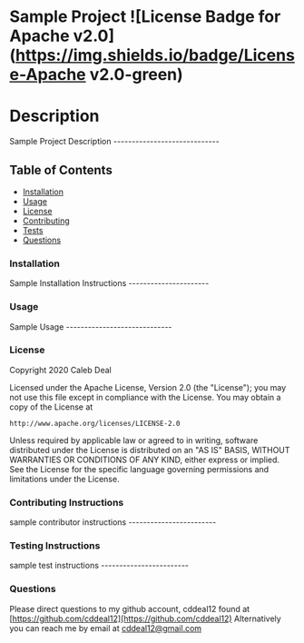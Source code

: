 # Sample Project ![License Badge for Apache v2.0](https://img.shields.io/badge/License-Apache v2.0-green)

# Description
Sample Project Description -----------------------------
            
## Table of Contents
* [Installation](#installation)
* [Usage](#usage)
* [License](#license)
* [Contributing](#contributing)
* [Tests](#testing)
* [Questions](#questions)

<a name="installation"><a>
### Installation
Sample Installation Instructions ----------------------

<a name="usage"><a>
### Usage
Sample Usage -----------------------------

<a name="license"><a>
### License
Copyright 2020 Caleb Deal

Licensed under the Apache License, Version 2.0 (the "License");
you may not use this file except in compliance with the License.
You may obtain a copy of the License at
        
    http://www.apache.org/licenses/LICENSE-2.0
        
Unless required by applicable law or agreed to in writing, software
distributed under the License is distributed on an "AS IS" BASIS,
WITHOUT WARRANTIES OR CONDITIONS OF ANY KIND, either express or implied.
See the License for the specific language governing permissions and
limitations under the License.

<a name="contributing"><a>
### Contributing Instructions
sample contributor instructions ------------------------

<a name="testing"><a>
### Testing Instructions
sample test instructions ------------------------

<a name="questions"><a>
### Questions
Please direct questions to my github account, cddeal12 found at [https://github.com/cddeal12](https://github.com/cddeal12)
Alternatively you can reach me by email at cddeal12@gmail.com
